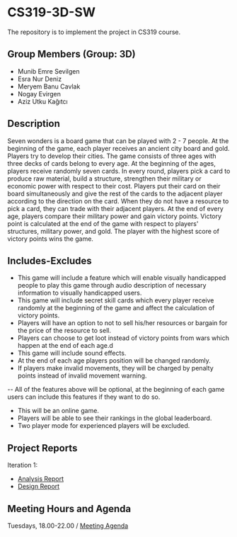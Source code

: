 # CS319-3D-SW
The repository is to implement the project in CS319 course.

Group Members (Group: 3D)
-------------------------
- Munib Emre Sevilgen
- Esra Nur Deniz
- Meryem Banu Cavlak
- Nogay Evirgen
- Aziz Utku Kağıtcı

Description
-----------
  Seven wonders is a board game that can be played with 2 - 7 people. At the beginning of the game, each player receives an ancient city board and gold. Players try to develop their cities. The game consists of three ages with three decks of cards belong to every age. At the beginning of the ages, players receive randomly seven cards. In every round, players pick a card to produce raw material, build a structure, strengthen their military or economic power with respect to their cost. Players put their card on their board simultaneously and give the rest of the cards to the adjacent player according to the direction on the card. When they do not have a resource to pick a card, they can trade with their adjacent players. At the end of every age, players compare their military power and gain victory points. Victory point is calculated at the end of the game with respect to players' structures, military power, and gold. The player with the highest score of victory points wins the game.

Includes-Excludes
-----------------
- This game will include a feature which will enable visually handicapped people to play this game through audio description of necessary information to visually handicapped users.
- This game will include secret skill cards which every player receive randomly at the beginning of the game and affect the calculation of victory points.
- Players will have an option to not to sell his/her resources or bargain for the price of the resource to sell.
- Players can choose to get loot instead of victory points from wars which happen at the end of each age.d
- This game will include sound effects.
- At the end of each age players position will be changed randomly.
- If players make invalid movements, they will be charged by penalty points instead of invalid movement warning.
 
 -- All of the features above will be optional, at the beginning of each game users can include this features if they want to do so.
- This will be an online game.
- Players will be able to see their rankings in the global leaderboard.
- Two player mode for experienced players will be excluded.

Project Reports
---------------
Iteration 1:
- [Analysis Report](https://docs.google.com/document/d/16E-hyQsL9nO8TKjeVgOK7OpnrrrmDJXkaV9uoLIrbmc/edit?usp=sharing)
- [Design Report](https://docs.google.com/document/d/1PtvBTQF9OSMZn2MSbrdcDU0QOC6nmrx5L24tMf8Rhq4/edit)

Meeting Hours and Agenda
-------------
Tuesdays, 18.00-22.00 / [Meeting Agenda](https://docs.google.com/document/d/1wur8KFRKE3CdrKLQakjvKO5Un3WoKlW-3x-mb8U-ofk/edit?usp=sharing)
